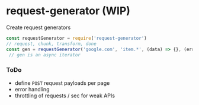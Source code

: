 # request-generator (WIP)
Create request generators

```javascript
const requestGenerator = require('request-generator')
// request, chunk, transform, done
const gen = requestGenerator('google.com', 'item.*', (data) => {}, (err, next, req) => {})
 // gen is an async iterator

```

### ToDo

- define `POST` request payloads per page
- error handling
- throttling of requests / sec for weak APIs
